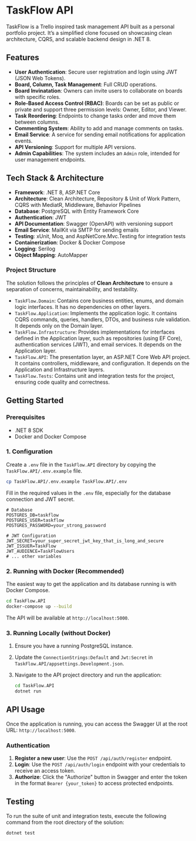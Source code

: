# TaskFlow API

TaskFlow is a Trello inspired task management API built as a personal portfolio project. It’s a simplified clone focused on showcasing clean architecture, CQRS, and scalable backend design in .NET 8.
## Features

*   **User Authentication**: Secure user registration and login using JWT (JSON Web Tokens).
*   **Board, Column, Task Management**: Full CRUD operations.
*   **Board Invinatation**: Owners can invite users to collaborate on boards with specific roles.
*   **Role-Based Access Control (RBAC)**: Boards can be set as public or private and support three permission levels: Owner, Editor, and Viewer.
*   **Task Reordering**: Endpoints to change tasks order and move them between columns.
*   **Commenting System**: Ability to add and manage comments on tasks.
*   **Email Service**: A service for sending email notifications for application events.
*   **API Versioning**: Support for multiple API versions.
*   **Admin Capabilities**: The system includes an `Admin` role, intended for user management endpoints.

## Tech Stack & Architecture

*   **Framework**: .NET 8, ASP.NET Core
*   **Architecture**: Clean Architecture, Repository & Unit of Work Pattern, CQRS with MediatR, Middleware, Behavior Pipelines
*   **Database**: PostgreSQL with Entity Framework Core
*   **Authentication**: JWT
*   **API Documentation**: Swagger (OpenAPI) with versioning support
*   **Email Service**: MailKit via SMTP for sending emails
*   **Testing**: xUnit, Moq, and AspNetCore.Mvc.Testing for integration tests
*   **Containerization**: Docker & Docker Compose
*   **Logging**: Serilog
*   **Object Mapping**: AutoMapper

### Project Structure

The solution follows the principles of **Clean Architecture** to ensure a separation of concerns, maintainability, and testability.

*   `TaskFlow.Domain`: Contains core business entities, enums, and domain logic interfaces. It has no dependencies on other layers.
*   `TaskFlow.Application`: Implements the application logic. It contains CQRS commands, queries, handlers, DTOs, and business rule validation. It depends only on the Domain layer.
*   `TaskFlow.Infrastructure`: Provides implementations for interfaces defined in the Application layer, such as repositories (using EF Core), authentication services (JWT), and email services. It depends on the Application layer.
*   `TaskFlow.API`: The presentation layer, an ASP.NET Core Web API project. It contains controllers, middleware, and configuration. It depends on the Application and Infrastructure layers.
*   `TaskFlow.Tests`: Contains unit and integration tests for the project, ensuring code quality and correctness.

## Getting Started

### Prerequisites

*   .NET 8 SDK
*   Docker and Docker Compose

### 1. Configuration

Create a `.env` file in the `TaskFlow.API` directory by copying the `TaskFlow.API/.env.example` file.

```bash
cp TaskFlow.API/.env.example TaskFlow.API/.env
```

Fill in the required values in the `.env` file, especially for the database connection and JWT secret.

```dotenv
# Database
POSTGRES_DB=taskflow
POSTGRES_USER=taskflow
POSTGRES_PASSWORD=your_strong_password

# JWT Configuration
JWT_SECRET=your_super_secret_jwt_key_that_is_long_and_secure
JWT_ISSUER=TaskFlow
JWT_AUDIENCE=TaskFlowUsers
# ... other variables
```

### 2. Running with Docker (Recommended)

The easiest way to get the application and its database running is with Docker Compose.

```bash
cd TaskFlow.API
docker-compose up --build
```

The API will be available at `http://localhost:5000`.

### 3. Running Locally (without Docker)

1.  Ensure you have a running PostgreSQL instance.
2.  Update the `ConnectionStrings:Default` and `Jwt:Secret` in `TaskFlow.API/appsettings.Development.json`.
3.  Navigate to the API project directory and run the application:

    ```bash
    cd TaskFlow.API
    dotnet run
    ```

## API Usage

Once the application is running, you can access the Swagger UI at the root URL: `http://localhost:5000`.

### Authentication

1.  **Register a new user**: Use the `POST /api/auth/register` endpoint.
2.  **Login**: Use the `POST /api/auth/login` endpoint with your credentials to receive an access token.
3.  **Authorize**: Click the "Authorize" button in Swagger and enter the token in the format `Bearer {your_token}` to access protected endpoints.

## Testing

To run the suite of unit and integration tests, execute the following command from the root directory of the solution:

```bash
dotnet test
```